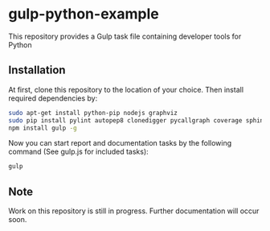 # gulp-python-example
This repository provides a Gulp task file containing developer tools for Python

## Installation
At first, clone this repository to the location of your choice. Then install required dependencies by:
```sh
sudo apt-get install python-pip nodejs graphviz
sudo pip install pylint autopep8 clonedigger pycallgraph coverage sphinx vulture nose
npm install gulp -g
```

Now you can start report and documentation tasks by the following command (See gulp.js for included tasks):
```sh
gulp
```

## Note
Work on this repository is still in progress. Further documentation will occur soon.
